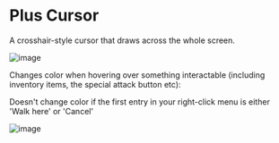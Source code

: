 # Plus Cursor
A crosshair-style cursor that draws across the whole screen.

![image](https://github.com/user-attachments/assets/631918b8-f29d-4ade-8f03-5b0860c0ae90)

Changes color when hovering over something interactable (including inventory items, the special attack button etc):

Doesn't change color if the first entry in your right-click menu is either 'Walk here' or 'Cancel'

![image](https://github.com/user-attachments/assets/96fca9fb-91ea-4c7b-9f50-0d8f3ca20811)

